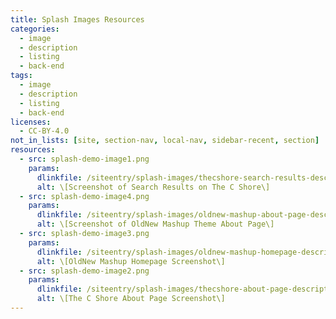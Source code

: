 ```yaml
---
title: Splash Images Resources
categories:
  - image
  - description
  - listing
  - back-end
tags:
  - image
  - description
  - listing
  - back-end
licenses:
  - CC-BY-4.0
not_in_lists: [site, section-nav, local-nav, sidebar-recent, section]
resources:
  - src: splash-demo-image1.png
    params:
      dlinkfile: /siteentry/splash-images/thecshore-search-results-description
      alt: \[Screenshot of Search Results on The C Shore\]
  - src: splash-demo-image4.png
    params:
      dlinkfile: /siteentry/splash-images/oldnew-mashup-about-page-description
      alt: \[Screenshot of OldNew Mashup Theme About Page\]
  - src: splash-demo-image3.png
    params:
      dlinkfile: /siteentry/splash-images/oldnew-mashup-homepage-description
      alt: \[OldNew Mashup Homepage Screenshot\]
  - src: splash-demo-image2.png
    params:
      dlinkfile: /siteentry/splash-images/thecshore-about-page-description
      alt: \[The C Shore About Page Screenshot\]
---
```

